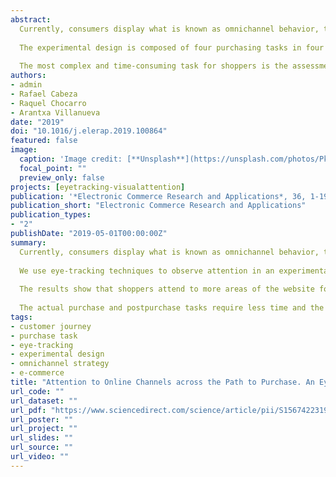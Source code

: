 ```yaml
---
abstract: 
  Currently, consumers display what is known as omnichannel behavior, that is, the combined use of digital and physical channels providing them with multiple points of contact with firms. We combine the Stimulus-Organism-Response model and the visual attention theory to study how customers' attention to digital channels varies across different purchasing tasks. We use eye-tracking techniques to observe attention in an experimental setting. 
  
  The experimental design is composed of four purchasing tasks in four different product categories and measures the attention to the website and time spent on each task in addition to several control variables. The results show that shoppers attend to more areas of the website for purposes of website exploration than for performing purchase tasks. 
  
  The most complex and time-consuming task for shoppers is the assessment of purchase options. The actual purchase and postpurchase tasks require less time and the inspection of fewer areas of interest. Personal involvement also plays a role in determining these patterns by increasing attention to the product area.
authors:
- admin
- Rafael Cabeza
- Raquel Chocarro
- Arantxa Villanueva
date: "2019"
doi: "10.1016/j.elerap.2019.100864"
featured: false
image:
  caption: 'Image credit: [**Unsplash**](https://unsplash.com/photos/PkauYYJwdTQ)'
  focal_point: ""
  preview_only: false
projects: [eyetracking-visualattention]
publication: '*Electronic Commerce Research and Applications*, 36, 1-19.'
publication_short: "Electronic Commerce Research and Applications"
publication_types:
- "2"
publishDate: "2019-05-01T00:00:00Z"
summary: 
  Currently, consumers display what is known as omnichannel behavior, that is, the combined use of digital and physical channels providing them with multiple points of contact with firms. We combine the Stimulus-Organism-Response model and the visual attention theory to study how customers' attention to digital channels varies across different purchasing tasks. 
  
  We use eye-tracking techniques to observe attention in an experimental setting. The experimental design is composed of four purchasing tasks in four different product categories and measures the attention to the website and time spent on each task in addition to several control variables. 
  
  The results show that shoppers attend to more areas of the website for purposes of website exploration than for performing purchase tasks. The most complex and time-consuming task for shoppers is the assessment of purchase options. 
  
  The actual purchase and postpurchase tasks require less time and the inspection of fewer areas of interest. Personal involvement also plays a role in determining these patterns by increasing attention to the product area.
tags:
- customer journey
- purchase task
- eye-tracking
- experimental design
- omnichannel strategy
- e-commerce
title: "Attention to Online Channels across the Path to Purchase. An Eye-Tracking Study"
url_code: ""
url_dataset: ""
url_pdf: "https://www.sciencedirect.com/science/article/pii/S1567422319300419/pdfft?md5=64aaffd9d2dd69f4bfee83cb8279362d&pid=1-s2.0-S1567422319300419-main.pdf"
url_poster: ""
url_project: ""
url_slides: ""
url_source: ""
url_video: ""
---
```


